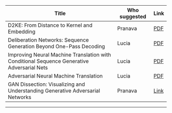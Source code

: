 | Title  | Who suggested | Link     |
|-------------|------------|--------|
|D2KE: From Distance to Kernel and Embedding | Pranava | [PDF](https://arxiv.org/abs/1802.04956)|
|Deliberation Networks: Sequence Generation Beyond One-Pass Decoding | Lucia | [PDF](https://papers.nips.cc/paper/6775-deliberation-networks-sequence-generation-beyond-one-pass-decoding.pdf)|
|Improving Neural Machine Translation with Conditional Sequence Generative Adversarial Nets | Lucia | [PDF](https://arxiv.org/abs/1703.04887) |
Adversarial Neural Machine Translation | Lucia | [PDF](https://arxiv.org/abs/1704.06933)|
GAN Dissection: Visualizing and Understanding Generative Adversarial Networks | Pranava |[Link](https://gandissect.csail.mit.edu/)|
---------------------------------------------------------------------------------------


